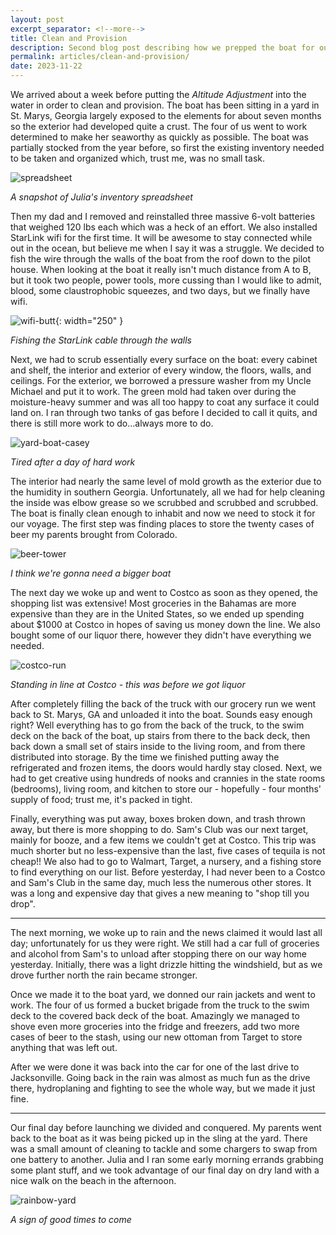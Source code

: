 ```yaml
---
layout: post
excerpt_separator: <!--more-->
title: Clean and Provision
description: Second blog post describing how we prepped the boat for our trip
permalink: articles/clean-and-provision/
date: 2023-11-22
---
```

We arrived about a week before putting the *Altitude Adjustment* into the water in order to clean and provision. The boat has been sitting in a yard in St. Marys, Georgia largely exposed to the elements for about seven months so the exterior had developed quite a crust. The four of us went to work determined to make her seaworthy as quickly as possible. The boat was partially stocked from the year before, so first the existing inventory needed to be taken and organized which, trust me, was no small task.

![spreadsheet](/images/provisions-spreadsheet.png)

*A snapshot of Julia's inventory spreadsheet*

Then my dad and I removed and reinstalled three massive 6-volt batteries that weighed 120 lbs each which was a heck of an effort. We also installed StarLink wifi for the first time. It will be awesome to stay connected while out in the ocean, but believe me when I say it was a struggle. We decided to fish the wire through the walls of the boat from the roof down to the pilot house. When looking at the boat it really isn't much distance from A to B, but it took two people, power tools, more cussing than I would like to admit, blood, some claustrophobic squeezes, and two days, but we finally have wifi.

![wifi-butt](/images/wifi-butt.jpg){: width="250" }

*Fishing the StarLink cable through the walls*

Next, we had to scrub essentially every surface on the boat: every cabinet and shelf, the interior and exterior of every window, the floors, walls, and ceilings. For the exterior, we borrowed a pressure washer from my Uncle Michael and put it to work. The green mold had taken over during the moisture-heavy summer and was all too happy to coat any surface it could land on. I ran through two tanks of gas before I decided to call it quits, and there is still more work to do…always more to do.

![yard-boat-casey](/images/yard-boat-casey.jpg)

*Tired after a day of hard work*

The interior had nearly the same level of mold growth as the exterior due to the humidity in southern Georgia. Unfortunately, all we had for help cleaning the inside was elbow grease so we scrubbed and scrubbed and scrubbed. The boat is finally clean enough to inhabit and now we need to stock it for our voyage. The first step was finding places to store the twenty cases of beer my parents brought from Colorado. 

![beer-tower](/images/beer-tower.jpg)

*I think we're gonna need a bigger boat* 

The next day we woke up and went to Costco as soon as they opened, the shopping list was extensive! Most groceries in the Bahamas are more expensive than they are in the United States, so we ended up spending about $1000 at Costco in hopes of saving us money down the line. We also bought some of our liquor there, however they didn't have everything we needed. 

![costco-run](/images/costco-run-rz.jpg)

*Standing in line at Costco - this was before we got liquor*

After completely filling the back of the truck with our grocery run we went back to St. Marys, GA and unloaded it into the boat. Sounds easy enough right? Well everything has to go from the back of the truck, to the swim deck on the back of the boat, up stairs from there to the back deck, then back down a small set of stairs inside to the living room, and from there distributed into storage. By the time we finished putting away the refrigerated and frozen items, the doors would hardly stay closed. Next, we had to get creative using hundreds of nooks and crannies in the state rooms (bedrooms), living room, and kitchen to store our - hopefully - four months' supply of food; trust me, it's packed in tight.

Finally, everything was put away, boxes broken down, and trash thrown away, but there is more shopping to do. Sam's Club was our next target, mainly for booze, and a few items we couldn't get at Costco. This trip was much shorter but no less-expensive than the last, five cases of tequila is not cheap!! We also had to go to Walmart, Target, a nursery, and a fishing store to find everything on our list. Before yesterday, I had never been to a Costco and Sam's Club in the same day, much less the numerous other stores. It was a long and expensive day that gives a new meaning to "shop till you drop".


---


The next morning, we woke up to rain and the news claimed it would last all day; unfortunately for us they were right. We still had a car full of groceries and alcohol from Sam's to unload after stopping there on our way home yesterday. Initially, there was a light drizzle hitting the windshield, but as we drove further north the rain became stronger.

Once we made it to the boat yard, we donned our rain jackets and went to work. The four of us formed a bucket brigade from the truck to the swim deck to the covered back deck of the boat. Amazingly we managed to shove even more groceries into the fridge and freezers, add two more cases of beer to the stash, using our new ottoman from Target to store anything that was left out.

After we were done it was back into the car for one of the last drive to Jacksonville. Going back in the rain was almost as much fun as the drive there, hydroplaning and fighting to see the whole way, but we made it just fine.


---


Our final day before launching we divided and conquered. My parents went back to the boat as it was being picked up in the sling at the yard. There was a small amount of cleaning to tackle and some chargers to swap from one battery to another. Julia and I ran some early morning errands grabbing some plant stuff, and we took advantage of our final day on dry land with a nice walk on the beach in the afternoon. 

 ![rainbow-yard](/images/rainbow-yard.jpg)

*A sign of good times to come*
